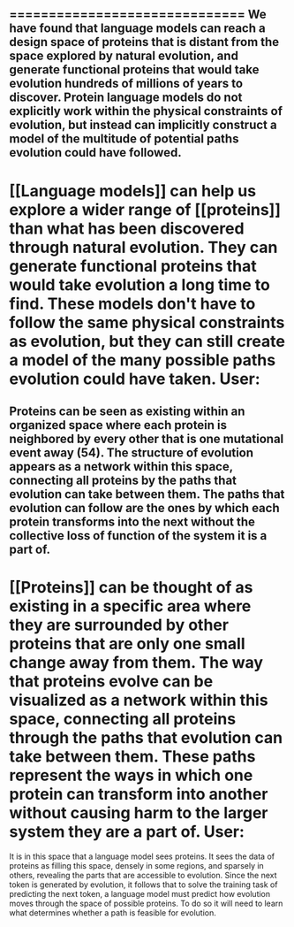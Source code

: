 
==============================
We have found that language models can reach a design space of proteins that is distant from the space explored by natural evolution, and generate functional proteins that would take evolution hundreds of millions of years to discover. Protein language models do not explicitly work within the physical constraints of evolution, but instead can implicitly construct a model of the multitude of potential paths evolution could have followed.
------------------------------
 [[Language models]] can help us explore a wider range of [[proteins]] than what has been discovered through natural evolution. They can generate functional proteins that would take evolution a long time to find. These models don't have to follow the same physical constraints as evolution, but they can still create a model of the many possible paths evolution could have taken.
User:
==============================
Proteins can be seen as existing within an organized space where each protein is neighbored by every other that is one mutational event away (54). The structure of evolution appears as a network within this space, connecting all proteins by the paths that evolution can take between them. The paths that evolution can follow are the ones by which each protein transforms into the next without the collective loss of function of the system it is a part of.
------------------------------
 [[Proteins]] can be thought of as existing in a specific area where they are surrounded by other proteins that are only one small change away from them. The way that proteins evolve can be visualized as a network within this space, connecting all proteins through the paths that evolution can take between them. These paths represent the ways in which one protein can transform into another without causing harm to the larger system they are a part of.
User:
==============================
It is in this space that a language model sees proteins. It sees the data of proteins as filling this space, densely in some regions, and sparsely in others, revealing the parts that are accessible to evolution. Since the next token is generated by evolution, it follows that to solve the training task of predicting the next token, a language model must predict how evolution moves through the space of possible proteins. To do so it will need to learn what determines whether a path is feasible for evolution.